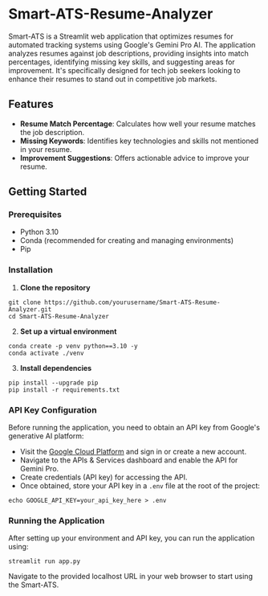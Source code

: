 # Smart-ATS-Resume-Analyzer

Smart-ATS is a Streamlit web application that optimizes resumes for automated tracking systems using Google's Gemini Pro AI. The application analyzes resumes against job descriptions, providing insights into match percentages, identifying missing key skills, and suggesting areas for improvement. It's specifically designed for tech job seekers looking to enhance their resumes to stand out in competitive job markets.

## Features

- **Resume Match Percentage**: Calculates how well your resume matches the job description.
- **Missing Keywords**: Identifies key technologies and skills not mentioned in your resume.
- **Improvement Suggestions**: Offers actionable advice to improve your resume.

## Getting Started

### Prerequisites

- Python 3.10
- Conda (recommended for creating and managing environments)
- Pip

### Installation

1. **Clone the repository**
```
git clone https://github.com/yourusername/Smart-ATS-Resume-Analyzer.git
cd Smart-ATS-Resume-Analyzer
```

2. **Set up a virtual environment**
```
conda create -p venv python==3.10 -y
conda activate ./venv
```

3. **Install dependencies**
```
pip install --upgrade pip
pip install -r requirements.txt
```

### API Key Configuration

Before running the application, you need to obtain an API key from Google's generative AI platform:

- Visit the [Google Cloud Platform](https://cloud.google.com/) and sign in or create a new account.
- Navigate to the APIs & Services dashboard and enable the API for Gemini Pro.
- Create credentials (API key) for accessing the API.
- Once obtained, store your API key in a `.env` file at the root of the project:
```
echo GOOGLE_API_KEY=your_api_key_here > .env
```

### Running the Application

After setting up your environment and API key, you can run the application using:
```
streamlit run app.py
```
Navigate to the provided localhost URL in your web browser to start using the Smart-ATS.
